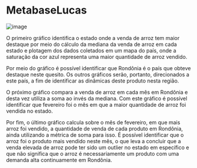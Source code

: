 # MetabaseLucas

![image](https://github.com/lucasconti888/MetabaseLucas/assets/99270135/64cba32e-15ed-4d23-9ea5-adbb732202a8)

O primeiro gráfico identifica o estado onde a venda de arroz tem maior destaque por meio do cálculo da mediana da venda de arroz em cada estado e plotagem dos dados coletados em um mapa do país, onde a saturação da cor azul representa uma maior quantidade de arroz vendido. 

Por meio do gráfico é possível identificar que Rondônia é o país que obteve destaque neste quesito. Os outros gráficos serão, portanto, direcionados a este país, a fim de identificar as dinâmicas deste produto nesta região. 

O próximo gráfico compara a venda de arroz em cada mês em Rondônia e desta vez utiliza a soma ao invés da mediana. Com este gráfico é possível identificar que fevereiro foi o mês em que a maior quantidade de arroz foi vendida no estado.

Por fim, o último gráfico calcula sobre o mês de fevereiro, em que mais arroz foi vendido, a quantidade de venda de cada produto em Rondônia, ainda utilizando a métrica de soma para isso. É possível identificar que o arroz foi o produto mais vendido neste mês, o que leva a concluir que a venda elevada de arroz pode ter sido um outlier no estado em específico e que não significa que o arroz é necessariamente um produto com uma demanda alta continuamente em Rondônia. 


